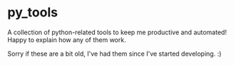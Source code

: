 # py_tools
A collection of python-related tools to keep me productive and automated! Happy to explain how any of them work.

Sorry if these are a bit old, I've had them since I've started developing. :)